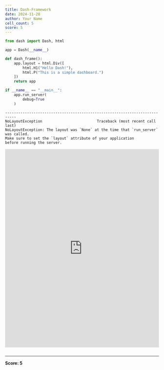 ```yaml
---
title: Dash-Framework
date: 2024-11-28
author: Your Name
cell_count: 5
score: 5
---
```


```python
from dash import Dash, html
```


```python
app = Dash(__name__)
```


```python
def dash_frame():
    app.layout = html.Div([
        html.H1("Hello Dash!"),
        html.P("This is a simple dashboard.")
    ])
    return app
```


```python
if __name__ == "__main__":
    app.run_server(
        debug=True
    )
```

    ---------------------------------------------------------------------------
    NoLayoutException                         Traceback (most recent call last)
    NoLayoutException: The layout was `None` at the time that `run_server` was called.
    Make sure to set the `layout` attribute of your application
    before running the server.
    




<iframe
    width="100%"
    height="650"
    src="http://127.0.0.1:8050/"
    frameborder="0"
    allowfullscreen

></iframe>




```python

```


---
**Score: 5**
